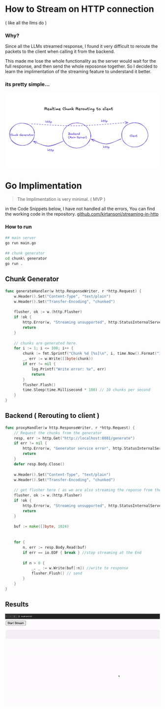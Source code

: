 
# How to Stream on HTTP connection 
( like all the llms do )
### Why? 
Since all the LLMs streamed response, I found it very difficult to reroute the packets to the client when calling it from the backend.

This made me lose the whole functionality as the server would wait for the full response, and then send the whole reposonse together. So I decided to learn the implimentation of the streaming feature to understand it better. 

### its pretty simple...
![alt text](docs/image.png)




# Go Implimentation

> The Implimentation is very minimal. ( MVP )

in the Code Snippets below, I have not handled all the errors, You can find the working code in the repository. [github.com/kirtansoni/streaming-in-http](github.com/kirtansoni/streaming-in-http) 
### How to run 
```bash
## main server
go run main.go 

## chunk generator
cd chunk\ generator
go run .
```

## Chunk Generator

```go
func generateHandler(w http.ResponseWriter, r *http.Request) {
    w.Header().Set("Content-Type", "text/plain")
    w.Header().Set("Transfer-Encoding", "chunked")
    
    flusher, ok := w.(http.Flusher)
    if !ok {
        http.Error(w, "Streaming unsupported", http.StatusInternalServerError)
        return
    }

    // chunks are generated here. 
    for i := 1; i <= 100; i++ {
        chunk := fmt.Sprintf("Chunk %d [%s]\n", i, time.Now().Format("15:04:05.000"))
        _, err := w.Write([]byte(chunk))
        if err != nil {
            log.Printf("Write error: %v", err)
            return
        }
        flusher.Flush()
        time.Sleep(time.Millisecond * 100) // 10 chunks per second
    }
}
```

## Backend ( Rerouting to client )
```go
func proxyHandler(w http.ResponseWriter, r *http.Request) {
    // Request the chunks from the generator
    resp, err := http.Get("http://localhost:8081/generate")
    if err != nil {
        http.Error(w, "Generator service error", http.StatusInternalServerError)
        return
    }
    defer resp.Body.Close()

    w.Header().Set("Content-Type", "text/plain")
    w.Header().Set("Transfer-Encoding", "chunked")

    // get flusher here ( as we are also streaming the reponse from the generator )
    flusher, ok := w.(http.Flusher)
    if !ok {
        http.Error(w, "Streaming unsupported", http.StatusInternalServerError)
        return
    }

    buf := make([]byte, 1024)


    for {
        n, err := resp.Body.Read(buf)
        if err == io.EOF { break } //stop streaming at the End
        
        if n > 0 {
            _, _ := w.Write(buf[:n]) //write to response
            flusher.Flush() // send
        }
    }
}
```
## Results
![alt-text](docs/streaming-response.gif)
